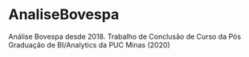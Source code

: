 # AnaliseBovespa
Análise Bovespa desde 2018. Trabalho de Conclusão de Curso da Pós Graduação de BI/Analytics da PUC Minas (2020)
